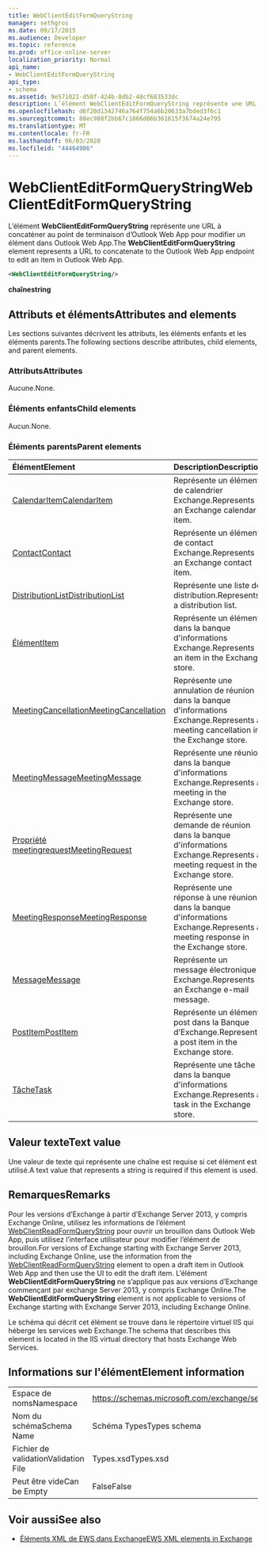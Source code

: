 ```yaml
---
title: WebClientEditFormQueryString
manager: sethgros
ms.date: 09/17/2015
ms.audience: Developer
ms.topic: reference
ms.prod: office-online-server
localization_priority: Normal
api_name:
- WebClientEditFormQueryString
api_type:
- schema
ms.assetid: 9e571021-d58f-424b-8db2-48cf683533dc
description: L’élément WebClientEditFormQueryString représente une URL à concaténer au point de terminaison d’Outlook Web App pour modifier un élément dans Outlook Web App.
ms.openlocfilehash: d6f20d1342746a764f754a6b20633a7bded3f6c1
ms.sourcegitcommit: 88ec988f2bb67c1866d06b361615f3674a24e795
ms.translationtype: MT
ms.contentlocale: fr-FR
ms.lasthandoff: 06/03/2020
ms.locfileid: "44464986"
---
```

# <a name="webclienteditformquerystring"></a><span data-ttu-id="b7471-103">WebClientEditFormQueryString</span><span class="sxs-lookup"><span data-stu-id="b7471-103">WebClientEditFormQueryString</span></span>

<span data-ttu-id="b7471-104">L’élément **WebClientEditFormQueryString** représente une URL à concaténer au point de terminaison d’Outlook Web App pour modifier un élément dans Outlook Web App.</span><span class="sxs-lookup"><span data-stu-id="b7471-104">The **WebClientEditFormQueryString** element represents a URL to concatenate to the Outlook Web App endpoint to edit an item in Outlook Web App.</span></span> 
  
```XML
<WebClientEditFormQueryString/>
```

 <span data-ttu-id="b7471-105">**chaîne**</span><span class="sxs-lookup"><span data-stu-id="b7471-105">**string**</span></span>
## <a name="attributes-and-elements"></a><span data-ttu-id="b7471-106">Attributs et éléments</span><span class="sxs-lookup"><span data-stu-id="b7471-106">Attributes and elements</span></span>

<span data-ttu-id="b7471-107">Les sections suivantes décrivent les attributs, les éléments enfants et les éléments parents.</span><span class="sxs-lookup"><span data-stu-id="b7471-107">The following sections describe attributes, child elements, and parent elements.</span></span>
  
### <a name="attributes"></a><span data-ttu-id="b7471-108">Attributs</span><span class="sxs-lookup"><span data-stu-id="b7471-108">Attributes</span></span>

<span data-ttu-id="b7471-109">Aucune.</span><span class="sxs-lookup"><span data-stu-id="b7471-109">None.</span></span>
  
### <a name="child-elements"></a><span data-ttu-id="b7471-110">Éléments enfants</span><span class="sxs-lookup"><span data-stu-id="b7471-110">Child elements</span></span>

<span data-ttu-id="b7471-111">Aucun.</span><span class="sxs-lookup"><span data-stu-id="b7471-111">None.</span></span>
  
### <a name="parent-elements"></a><span data-ttu-id="b7471-112">Éléments parents</span><span class="sxs-lookup"><span data-stu-id="b7471-112">Parent elements</span></span>

|<span data-ttu-id="b7471-113">**Élément**</span><span class="sxs-lookup"><span data-stu-id="b7471-113">**Element**</span></span>|<span data-ttu-id="b7471-114">**Description**</span><span class="sxs-lookup"><span data-stu-id="b7471-114">**Description**</span></span>|
|:-----|:-----|
|[<span data-ttu-id="b7471-115">CalendarItem</span><span class="sxs-lookup"><span data-stu-id="b7471-115">CalendarItem</span></span>](calendaritem.md) <br/> |<span data-ttu-id="b7471-116">Représente un élément de calendrier Exchange.</span><span class="sxs-lookup"><span data-stu-id="b7471-116">Represents an Exchange calendar item.</span></span>  <br/> |
|[<span data-ttu-id="b7471-117">Contact</span><span class="sxs-lookup"><span data-stu-id="b7471-117">Contact</span></span>](contact.md) <br/> |<span data-ttu-id="b7471-118">Représente un élément de contact Exchange.</span><span class="sxs-lookup"><span data-stu-id="b7471-118">Represents an Exchange contact item.</span></span>  <br/> |
|[<span data-ttu-id="b7471-119">DistributionList</span><span class="sxs-lookup"><span data-stu-id="b7471-119">DistributionList</span></span>](distributionlist.md) <br/> |<span data-ttu-id="b7471-120">Représente une liste de distribution.</span><span class="sxs-lookup"><span data-stu-id="b7471-120">Represents a distribution list.</span></span>  <br/> |
|[<span data-ttu-id="b7471-121">Élément</span><span class="sxs-lookup"><span data-stu-id="b7471-121">Item</span></span>](item.md) <br/> |<span data-ttu-id="b7471-122">Représente un élément dans la banque d'informations Exchange.</span><span class="sxs-lookup"><span data-stu-id="b7471-122">Represents an item in the Exchange store.</span></span>  <br/> |
|[<span data-ttu-id="b7471-123">MeetingCancellation</span><span class="sxs-lookup"><span data-stu-id="b7471-123">MeetingCancellation</span></span>](meetingcancellation.md) <br/> |<span data-ttu-id="b7471-124">Représente une annulation de réunion dans la banque d'informations Exchange.</span><span class="sxs-lookup"><span data-stu-id="b7471-124">Represents a meeting cancellation in the Exchange store.</span></span>  <br/> |
|[<span data-ttu-id="b7471-125">MeetingMessage</span><span class="sxs-lookup"><span data-stu-id="b7471-125">MeetingMessage</span></span>](meetingmessage.md) <br/> |<span data-ttu-id="b7471-126">Représente une réunion dans la banque d'informations Exchange.</span><span class="sxs-lookup"><span data-stu-id="b7471-126">Represents a meeting in the Exchange store.</span></span>  <br/> |
|[<span data-ttu-id="b7471-127">Propriété meetingrequest</span><span class="sxs-lookup"><span data-stu-id="b7471-127">MeetingRequest</span></span>](meetingrequest.md) <br/> |<span data-ttu-id="b7471-128">Représente une demande de réunion dans la banque d'informations Exchange.</span><span class="sxs-lookup"><span data-stu-id="b7471-128">Represents a meeting request in the Exchange store.</span></span>  <br/> |
|[<span data-ttu-id="b7471-129">MeetingResponse</span><span class="sxs-lookup"><span data-stu-id="b7471-129">MeetingResponse</span></span>](meetingresponse.md) <br/> |<span data-ttu-id="b7471-130">Représente une réponse à une réunion dans la banque d'informations Exchange.</span><span class="sxs-lookup"><span data-stu-id="b7471-130">Represents a meeting response in the Exchange store.</span></span>  <br/> |
|[<span data-ttu-id="b7471-131">Message</span><span class="sxs-lookup"><span data-stu-id="b7471-131">Message</span></span>](message-ex15websvcsotherref.md) <br/> |<span data-ttu-id="b7471-132">Représente un message électronique Exchange.</span><span class="sxs-lookup"><span data-stu-id="b7471-132">Represents an Exchange e-mail message.</span></span>  <br/> |
|[<span data-ttu-id="b7471-133">PostItem</span><span class="sxs-lookup"><span data-stu-id="b7471-133">PostItem</span></span>](postitem.md) <br/> |<span data-ttu-id="b7471-134">Représente un élément post dans la Banque d’Exchange.</span><span class="sxs-lookup"><span data-stu-id="b7471-134">Represents a post item in the Exchange store.</span></span>  <br/> |
|[<span data-ttu-id="b7471-135">Tâche</span><span class="sxs-lookup"><span data-stu-id="b7471-135">Task</span></span>](task.md) <br/> |<span data-ttu-id="b7471-136">Représente une tâche dans la banque d'informations Exchange.</span><span class="sxs-lookup"><span data-stu-id="b7471-136">Represents a task in the Exchange store.</span></span>  <br/> |
   
## <a name="text-value"></a><span data-ttu-id="b7471-137">Valeur texte</span><span class="sxs-lookup"><span data-stu-id="b7471-137">Text value</span></span>

<span data-ttu-id="b7471-138">Une valeur de texte qui représente une chaîne est requise si cet élément est utilisé.</span><span class="sxs-lookup"><span data-stu-id="b7471-138">A text value that represents a string is required if this element is used.</span></span>
  
## <a name="remarks"></a><span data-ttu-id="b7471-139">Remarques</span><span class="sxs-lookup"><span data-stu-id="b7471-139">Remarks</span></span>

<span data-ttu-id="b7471-140">Pour les versions d’Exchange à partir d’Exchange Server 2013, y compris Exchange Online, utilisez les informations de l’élément [WebClientReadFormQueryString](webclientreadformquerystring.md) pour ouvrir un brouillon dans Outlook Web App, puis utilisez l’interface utilisateur pour modifier l’élément de brouillon.</span><span class="sxs-lookup"><span data-stu-id="b7471-140">For versions of Exchange starting with Exchange Server 2013, including Exchange Online, use the information from the [WebClientReadFormQueryString](webclientreadformquerystring.md) element to open a draft item in Outlook Web App and then use the UI to edit the draft item.</span></span> <span data-ttu-id="b7471-141">L’élément **WebClientEditFormQueryString** ne s’applique pas aux versions d’Exchange commençant par exchange Server 2013, y compris Exchange Online.</span><span class="sxs-lookup"><span data-stu-id="b7471-141">The **WebClientEditFormQueryString** element is not applicable to versions of Exchange starting with Exchange Server 2013, including Exchange Online.</span></span> 
  
<span data-ttu-id="b7471-142">Le schéma qui décrit cet élément se trouve dans le répertoire virtuel IIS qui héberge les services web Exchange.</span><span class="sxs-lookup"><span data-stu-id="b7471-142">The schema that describes this element is located in the IIS virtual directory that hosts Exchange Web Services.</span></span>
  
## <a name="element-information"></a><span data-ttu-id="b7471-143">Informations sur l'élément</span><span class="sxs-lookup"><span data-stu-id="b7471-143">Element information</span></span>

|||
|:-----|:-----|
|<span data-ttu-id="b7471-144">Espace de noms</span><span class="sxs-lookup"><span data-stu-id="b7471-144">Namespace</span></span>  <br/> |https://schemas.microsoft.com/exchange/services/2006/types  <br/> |
|<span data-ttu-id="b7471-145">Nom du schéma</span><span class="sxs-lookup"><span data-stu-id="b7471-145">Schema Name</span></span>  <br/> |<span data-ttu-id="b7471-146">Schéma Types</span><span class="sxs-lookup"><span data-stu-id="b7471-146">Types schema</span></span>  <br/> |
|<span data-ttu-id="b7471-147">Fichier de validation</span><span class="sxs-lookup"><span data-stu-id="b7471-147">Validation File</span></span>  <br/> |<span data-ttu-id="b7471-148">Types.xsd</span><span class="sxs-lookup"><span data-stu-id="b7471-148">Types.xsd</span></span>  <br/> |
|<span data-ttu-id="b7471-149">Peut être vide</span><span class="sxs-lookup"><span data-stu-id="b7471-149">Can be Empty</span></span>  <br/> |<span data-ttu-id="b7471-150">False</span><span class="sxs-lookup"><span data-stu-id="b7471-150">False</span></span>  <br/> |
   
## <a name="see-also"></a><span data-ttu-id="b7471-151">Voir aussi</span><span class="sxs-lookup"><span data-stu-id="b7471-151">See also</span></span>



- [<span data-ttu-id="b7471-152">Éléments XML de EWS dans Exchange</span><span class="sxs-lookup"><span data-stu-id="b7471-152">EWS XML elements in Exchange</span></span>](ews-xml-elements-in-exchange.md)


